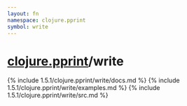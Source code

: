 ```yaml
---
layout: fn
namespace: clojure.pprint
symbol: write
---
```


# [clojure.pprint](../)/write

{% include 1.5.1/clojure.pprint/write/docs.md %}
{% include 1.5.1/clojure.pprint/write/examples.md %}
{% include 1.5.1/clojure.pprint/write/src.md %}

